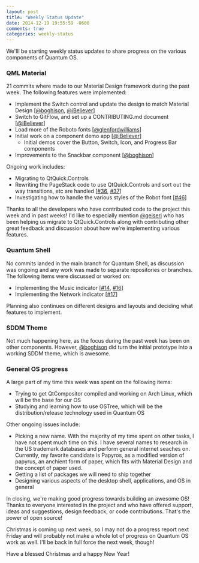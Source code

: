 ```yaml
---
layout: post
title: "Weekly Status Update"
date: 2014-12-19 19:55:59 -0600
comments: true
categories: weekly-status
---
```


We'lll be starting weekly status updates to share progress on the various components of Quantum OS.

### QML Material

21 commits where made to our Material Design framework during the past week. The following features
were implemented:

* Implement the Switch control and update the design to match Material Design [[@boghison](https://github.com/boghison), [@iBeliever](https://github.com/iBeliever)]
* Switch to GitFlow, and set up a CONTRIBUTING.md document [[@iBeliever](https://github.com/iBeliever)]
* Load more of the Roboto fonts [[@glenfordwilliams](https://github.com/glenfordwilliams)]
* Initial work on a component demo app [[@iBeliever](https://github.com/iBeliever)]
  * Initial demos cover the Button, Switch, Icon, and Progress Bar components
* Improvements to the Snackbar component [[@boghison](https://github.com/boghison)]

Ongoing work includes:

* Migrating to QtQuick.Controls
* Rewriting the PageStack code to use QtQuick.Controls and sort out the way transitions, etc are handled [[#36](https://github.com/quantum-os/qml-material/issues/36), [#37](https://github.com/quantum-os/qml-material/issues/37)]
* Investigating how to handle the various styles of the Robot font [[#46](https://github.com/quantum-os/qml-material/issues/46)]

Thanks to all the developers who have contributed code to the project this week and in past weeks!
I'd like to especially mention [@geiseri](https://github.com/geiseri)  who has been helping us migrate to QtQuick.Controls along
with contributing other great feedback and discussion about how we're implementing various features.

### Quantum Shell

No commits landed in the main branch for Quantum Shell, as discussion was ongoing and any work was made
to separate repositories or branches. The following items were discussed or worked on:

* Implementing the Music indicator [[#14](https://github.com/quantum-os/quantum-shell/issues/14), [#16](https://github.com/quantum-os/quantum-shell/issues/16)]
* Implementing the Network indicator [[#17](https://github.com/quantum-os/quantum-shell/issues/17)]

Planning also continues on different designs and layouts and deciding what features to implement.

### SDDM Theme

Not much happening here, as the focus during the past week has been on other components. However, [@boghison](https://github.com/boghison) did turn the initial prototype into a working SDDM theme, which is awesome.

### General OS progress

A large part of my time this week was spent on the following items:

* Trying to get QtCompositor compiled and working on Arch Linux, which will be the base for our OS
* Studying and learning how to use OSTree, which will be the distribution/release technology used in Quantum OS

Other ongoing issues include:

* Picking a new name. With the majority of my time spent on other tasks, I have not spent much time on this. I have several names to research in the US trademark databases and perform general internet seaches on. Currently, my favorite candidate is Papyros, as a modified version of papyrus, an anchient form of paper, which fits with Material Design and the concept of paper used.
* Getting a list of packages we will need to ship together
* Designing various aspects of the desktop shell, applications, and OS in general

In closing, we're making good progress towards building an awesome OS! Thanks to everyone interested in the project and who have offered support, ideas and suggestions, design feedback, or code contributions. That's the power of open source!

Christmas is coming up next week, so I may not do a progress report next Friday and will probably not make a whole lot of progress on Quantum OS work as well. I'll be back in full force the next week, though!

Have a blessed Christmas and a happy New Year!

